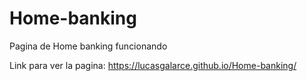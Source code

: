 # Home-banking
Pagina de Home banking funcionando

Link para ver la pagina: https://lucasgalarce.github.io/Home-banking/
